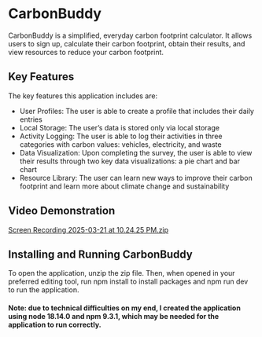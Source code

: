 # CarbonBuddy
CarbonBuddy is a simplified, everyday carbon footprint calculator. It allows users to sign up, calculate their carbon footprint, obtain their results, and view resources to reduce your carbon footprint. 

## Key Features 
The key features this application includes are:
* User Profiles: The user is able to create a profile that includes their daily entries
* Local Storage: The user’s data is stored only via local storage
* Activity Logging: The user is able to log their activities in three categories with carbon values: vehicles, electricity, and waste
* Data Visualization: Upon completing the survey, the user is able to view their results through two key data visualizations: a pie chart and bar chart
* Resource Library: The user can learn new ways to improve their carbon footprint and learn more about climate change and sustainability

## Video Demonstration
[Screen Recording 2025-03-21 at 10.24.25 PM.zip](https://github.com/user-attachments/files/19399766/Screen.Recording.2025-03-21.at.10.24.25.PM.zip)


## Installing and Running CarbonBuddy
To open the application, unzip the zip file. Then, when opened in your preferred editing tool, run npm install to install packages and npm run dev to run the application. 

#### Note: due to technical difficulties on my end, I created the application using node 18.14.0 and npm 9.3.1, which may be needed for the application to run correctly.
